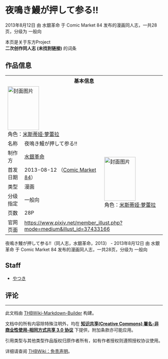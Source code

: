 # 夜鳴き鰻が押して参る!!

<!-- source html: G:\repos\THBWiki-Markdown-Builder\THBWikiMarkdown\Temp\main\6\6c\ns0%3A%E5%A4%9C%E9%B3%B4%E3%81%8D%E9%B0%BB%E3%81%8C%E6%8A%BC%E3%81%97%E3%81%A6%E5%8F%82%E3%82%8B%21%21.html -->

2013年8月12日 由 水銀革命 于 Comic Market 84 发布的漫画同人志，一共28页，分级为 一般向

本页是关于东方Project  
 **二次创作同人志 (未找到链接)** 的词条
## 作品信息

<table><tbody><tr><th colspan="3">基本信息</th></tr><tr><td class="cover-artwork-mobile" colspan="2"><a href="./文件-夜鳴き鰻が押して参る!!封面.jpg.md" class="image" title="封面图片"><img alt="封面图片" src="https://upload.thwiki.cc/thumb/7/7e/%E5%A4%9C%E9%B3%B4%E3%81%8D%E9%B0%BB%E3%81%8C%E6%8A%BC%E3%81%97%E3%81%A6%E5%8F%82%E3%82%8B%21%21%E5%B0%81%E9%9D%A2.jpg/100px-%E5%A4%9C%E9%B3%B4%E3%81%8D%E9%B0%BB%E3%81%8C%E6%8A%BC%E3%81%97%E3%81%A6%E5%8F%82%E3%82%8B%21%21%E5%B0%81%E9%9D%A2.jpg" decoding="async" loading="lazy" width="100" height="140" srcset="https://upload.thwiki.cc/thumb/7/7e/%E5%A4%9C%E9%B3%B4%E3%81%8D%E9%B0%BB%E3%81%8C%E6%8A%BC%E3%81%97%E3%81%A6%E5%8F%82%E3%82%8B%21%21%E5%B0%81%E9%9D%A2.jpg/150px-%E5%A4%9C%E9%B3%B4%E3%81%8D%E9%B0%BB%E3%81%8C%E6%8A%BC%E3%81%97%E3%81%A6%E5%8F%82%E3%82%8B%21%21%E5%B0%81%E9%9D%A2.jpg 1.5x, https://upload.thwiki.cc/thumb/7/7e/%E5%A4%9C%E9%B3%B4%E3%81%8D%E9%B0%BB%E3%81%8C%E6%8A%BC%E3%81%97%E3%81%A6%E5%8F%82%E3%82%8B%21%21%E5%B0%81%E9%9D%A2.jpg/200px-%E5%A4%9C%E9%B3%B4%E3%81%8D%E9%B0%BB%E3%81%8C%E6%8A%BC%E3%81%97%E3%81%A6%E5%8F%82%E3%82%8B%21%21%E5%B0%81%E9%9D%A2.jpg 2x" data-file-width="1430" data-file-height="2000"></a><div class="cover-char">角色：<a href="./米斯蒂娅·萝蕾拉.md" title="米斯蒂娅·萝蕾拉">米斯蒂娅·萝蕾拉</a></div></td>
</tr><tr><td class="label">名称</td><td colspan="2"> 夜鳴き鰻が押して参る!! </td></tr><tr><td class="label">制作方</td><td><a href="./水銀革命.md" title="水銀革命">水銀革命</a></td><td class="cover-artwork" rowspan="5" style="min-width:140px;"><a href="./文件-夜鳴き鰻が押して参る!!封面.jpg.md" class="image" title="封面图片"><img alt="封面图片" src="https://upload.thwiki.cc/thumb/7/7e/%E5%A4%9C%E9%B3%B4%E3%81%8D%E9%B0%BB%E3%81%8C%E6%8A%BC%E3%81%97%E3%81%A6%E5%8F%82%E3%82%8B%21%21%E5%B0%81%E9%9D%A2.jpg/100px-%E5%A4%9C%E9%B3%B4%E3%81%8D%E9%B0%BB%E3%81%8C%E6%8A%BC%E3%81%97%E3%81%A6%E5%8F%82%E3%82%8B%21%21%E5%B0%81%E9%9D%A2.jpg" decoding="async" loading="lazy" width="100" height="140" srcset="https://upload.thwiki.cc/thumb/7/7e/%E5%A4%9C%E9%B3%B4%E3%81%8D%E9%B0%BB%E3%81%8C%E6%8A%BC%E3%81%97%E3%81%A6%E5%8F%82%E3%82%8B%21%21%E5%B0%81%E9%9D%A2.jpg/150px-%E5%A4%9C%E9%B3%B4%E3%81%8D%E9%B0%BB%E3%81%8C%E6%8A%BC%E3%81%97%E3%81%A6%E5%8F%82%E3%82%8B%21%21%E5%B0%81%E9%9D%A2.jpg 1.5x, https://upload.thwiki.cc/thumb/7/7e/%E5%A4%9C%E9%B3%B4%E3%81%8D%E9%B0%BB%E3%81%8C%E6%8A%BC%E3%81%97%E3%81%A6%E5%8F%82%E3%82%8B%21%21%E5%B0%81%E9%9D%A2.jpg/200px-%E5%A4%9C%E9%B3%B4%E3%81%8D%E9%B0%BB%E3%81%8C%E6%8A%BC%E3%81%97%E3%81%A6%E5%8F%82%E3%82%8B%21%21%E5%B0%81%E9%9D%A2.jpg 2x" data-file-width="1430" data-file-height="2000"></a><div class="cover-char">角色：<a href="./米斯蒂娅·萝蕾拉.md" title="米斯蒂娅·萝蕾拉">米斯蒂娅·萝蕾拉</a></div></td>
</tr><tr><td class="label">首发日期</td><td>2013-08-12&#160;（<a href="/展会作品列表?e=Comic+Market%2384">Comic Market 84</a>）</td></tr><tr><td class="label">类型</td><td>漫画</td></tr><tr><td class="label">分级指定</td><td>一般向</td></tr><tr><td class="label">页数</td><td>28P</td></tr>
<tr><td class="label">官网页面</td><td colspan="2"><a rel="nofollow" class="external free" href="https://www.pixiv.net/member_illust.php?mode=medium&amp;illust_id=37433166">https://www.pixiv.net/member_illust.php?mode=medium&amp;illust_id=37433166</a></td></tr></tbody></table>

夜鳴き鰻が押して参る!!（同人志，水銀革命，2013） - 2013年8月12日 由 水銀革命 于 Comic Market 84 发布的漫画同人志，一共28页，分级为 一般向
## Staff
- [やつき](./やつき.md)

## 评论




---

此文档由 [THBWiki-Markdown-Builder](https://github.com/Delsin-Yu/THBWiki-Markdown-Builder) 构建。

文档中的所有内容除特殊注明外，均在 [**知识共享(Creative Commons) 署名-非商业性使用-相同方式共享 3.0 协议**](https://creativecommons.org/licenses/by-sa/3.0/deed.zh-hans) 下提供，附加条款亦可能应用。

引用类型与其他类型作品版权归原作者所有，如有作者授权则遵照授权协议使用。

详细请查阅 [THBWiki：免责声明](https://thbwiki.cc/THBWiki:%E5%85%8D%E8%B4%A3%E5%A3%B0%E6%98%8E)。

